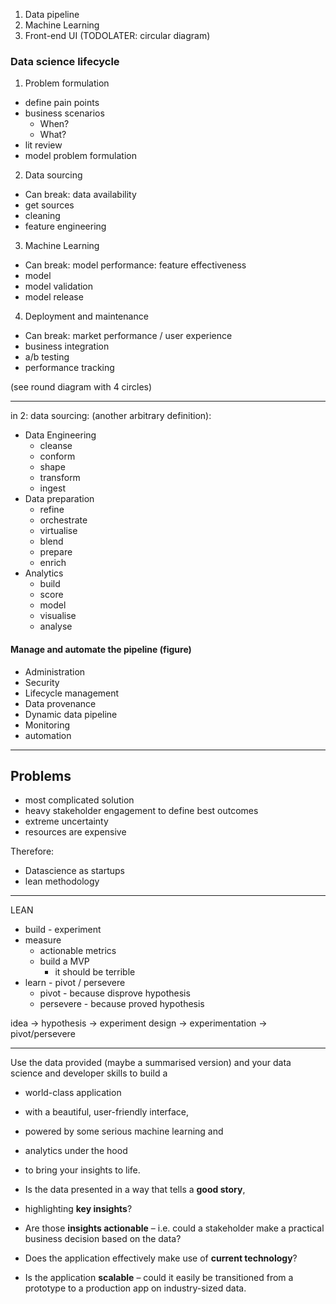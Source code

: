 
1. Data pipeline
2. Machine Learning
3. Front-end UI
(TODOLATER: circular diagram)

### Data science lifecycle

1. Problem formulation
  - define pain points
  - business scenarios
    - When?
    - What?
  - lit review
  - model problem formulation
2. Data sourcing
  - Can break: data availability
  - get sources
  - cleaning
  - feature engineering


3. Machine Learning
  - Can break: model performance: feature effectiveness
  - model
  - model validation
  - model release
4. Deployment and maintenance
  - Can break: market performance / user experience
  - business integration
  - a/b testing
  - performance tracking

(see round diagram with 4 circles)

-----------------------

in 2: data sourcing:
(another arbitrary definition):

- Data Engineering
  - cleanse
  - conform
  - shape
  - transform
  - ingest
- Data preparation
  - refine
  - orchestrate
  - virtualise
  - blend
  - prepare
  - enrich
- Analytics
  - build
  - score
  - model
  - visualise
  - analyse


#### Manage and automate the pipeline (figure)
- Administration
- Security
- Lifecycle management
- Data provenance
- Dynamic data pipeline
- Monitoring
- automation


-----------------------

## Problems

- most complicated solution
- heavy stakeholder engagement to define best outcomes
- extreme uncertainty
- resources are expensive

Therefore:
- Datascience as startups
- lean methodology

---------------------------

LEAN
- build - experiment
- measure 
  - actionable metrics
  - build a MVP
    - it should be terrible
- learn - pivot / persevere
  - pivot - because disprove hypothesis
  - persevere - because proved hypothesis


idea -> hypothesis -> experiment design -> experimentation -> pivot/persevere

-----------------------

Use the data provided (maybe a summarised version) and your data science and developer skills to build a 

- world-class application 
- with a beautiful, user-friendly interface, 
- powered by some serious machine learning and 
- analytics under the hood 
- to bring your insights to life.

- Is the data presented in a way that tells a **good story**, 
- highlighting **key insights**?
- Are those **insights actionable** – i.e. could a stakeholder make a practical business decision based on the data?
- Does the application effectively make use of **current technology**?
- Is the application **scalable** – could it easily be transitioned from a prototype to a production app on industry-sized data.